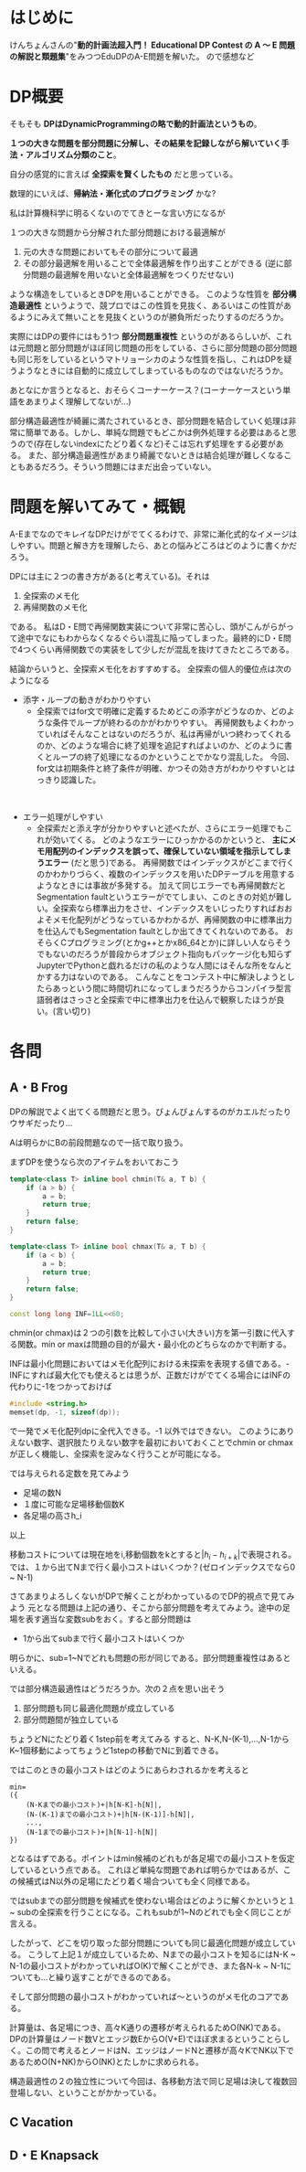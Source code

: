 

# はじめに
けんちょんさんの"__動的計画法超入門！ Educational DP Contest の A ～ E 問題の解説と類題集__"をみつつEduDPのA-E問題を解いた。
ので感想など


# DP概要
そもそも __DPはDynamicProgrammingの略で動的計画法というもの__。

__１つの大きな問題を部分問題に分解し、その結果を記録しながら解いていく手法・アルゴリズム分類のこと__。

自分の感覚的に言えば __全探索を賢くしたもの__ だと思っている。

数理的にいえば、__帰納法・漸化式のプログラミング__ かな?

私は計算機科学に明るくないのでてきとーな言い方になるが

１つの大きな問題から分解された部分問題における最適解が

1. 元の大きな問題においてもその部分について最適 
2. その部分最適解を用いることで全体最適解を作り出すことができる
(逆に部分問題の最適解を用いないと全体最適解をつくりだせない)

ような構造をしているときDPを用いることができる。
このような性質を __部分構造最適性__ というようで、競プロではこの性質を見抜く、あるいはこの性質があるようにみえて無いことを見抜くというのが勝負所だったりするのだろうか。

実際にはDPの要件にはもう1つ __部分問題重複性__ というのがあるらしいが、これは元問題と部分問題がほぼ同じ問題の形をしている、さらに部分問題の部分問題も同じ形をしているというマトリョーシカのような性質を指し、これはDPを疑うようなときには自動的に成立してしまっているものなのではないだろうか。

あとなにか言うとなると、おそらくコーナーケース？(コーナーケースという単語をあまりよく理解してないが...)

部分構造最適性が綺麗に満たされているとき、部分問題を結合していく処理は非常に簡単である。しかし、単純な問題でもどこかは例外処理する必要はあると思うので(存在しないindexにたどり着くなど)そこは忘れず処理をする必要がある。
また、部分構造最適性があまり綺麗でないときは結合処理が難しくなることもあるだろう。そういう問題にはまだ出会っていない。


# 問題を解いてみて・概観
A-EまでなのでキレイなDPだけがでてくるわけで、非常に漸化式的なイメージはしやすい。問題と解き方を理解したら、あとの悩みどころはどのように書くかだろう。

DPには主に２つの書き方がある(と考えている)。それは

1. 全探索のメモ化
2. 再帰関数のメモ化

である。
私はD・E問で再帰関数実装について非常に苦心し、頭がこんがらがって途中でなにもわからなくなるぐらい混乱に陥ってしまった。最終的にD・E問で4つくらい再帰関数での実装をして少しだが混乱を抜けてきたところである。

結論からいうと、全探索メモ化をおすすめする。
全探索の個人的優位点は次のようになる

- 添字・ループの動きがわかりやすい
    - 全探索ではfor文で明確に定義するためどこの添字がどうなのか、どのような条件でループが終わるのかがわかりやすい。
    再帰関数もよくわかっていればそんなことはないのだろうが、私は再帰がいつ終わってくれるのか、どのような場合に終了処理を追記すればよいのか、どのように書くとループの終了処理になるのかということでかなり混乱した。
    今回、for文は初期条件と終了条件が明確、かつその効き方がわかりやすいとはっきり認識した。

<br>

- エラー処理がしやすい
    - 全探索だと添え字が分かりやすいと述べたが、さらにエラー処理でもこれが効いてくる。
    どのようなエラーにひっかかるのかというと、 __主にメモ用配列のインデックスを誤って、確保していない領域を指示してしまうエラー__ (だと思う)である。
    再帰関数ではインデックスがどこまで行くのかわかりづらく、複数のインデックスを用いたDPテーブルを用意するようなときには事故が多発する。
    加えて同じエラーでも再帰関数だとSegmentation faultというエラーがでてしまい、このときの対処が難しい。全探索なら標準出力をさせ、インデックスをいじったりすればおおよそメモ化配列がどうなっているかわかるが、再帰関数の中に標準出力を仕込んでもSegmentation faultとしか出てきてくれないのである。
    おそらくCプログラミング(とかg++とかx86_64とか)に詳しい人ならそうでもないのだろうが普段からオブジェクト指向もパッケージ化も知らずJupyterでPythonと戯れるだけの私のような人間にはそんな所をなんとかする力はないのである。
    こんなことをコンテスト中に解決しようとしたらあっという間に時間切れになってしまうだろうからコンパイラ型言語弱者はさっさと全探索で中に標準出力を仕込んで観察したほうが良い。(言い切り)


# 各問

## A・B Frog
DPの解説でよく出てくる問題だと思う。ぴょんぴょんするのがカエルだったりウサギだったり...

Aは明らかにBの前段問題なので一括で取り扱う。

まずDPを使うなら次のアイテムをおいておこう

```cpp
template<class T> inline bool chmin(T& a, T b) {
    if (a > b) {
        a = b;
        return true;
    }
    return false;
}

template<class T> inline bool chmax(T& a, T b) {
    if (a < b) {
        a = b;
        return true;
    }
    return false;
}

const long long INF=1LL<<60;
```

chmin(or chmax)は２つの引数を比較して小さい(大きい)方を第一引数に代入する関数。min or maxは問題の目的が最大・最小化のどちらなのかで判断する。

INFは最小化問題においてはメモ化配列における未探索を表現する値である。-INFにすれば最大化でも使えるとは思うが、正数だけがでてくる場合にはINFの代わりに-1をつかっておけば

```cpp
#include <string.h>
memset(dp, -1, sizeof(dp));
```
で一発でメモ化配列dpに全代入できる。-1 以外ではできない。
このようにありえない数字、選択肢たりえない数字を最初においておくことでchmin or chmaxが正しく機能し、全探索を淀みなく行うことが可能になる。 

では与えられる定数を見てみよう
- 足場の数N
- １度に可能な足場移動個数K
- 各足場の高さh_i

以上

移動コストについては現在地をi,移動個数をkとすると$|h_i-h_{i+k}|$で表現される。
では、１から出てNまで行く最小コストはいくつか？(ゼロインデックスでなら0 ~ N-1)

さてあまりよろしくないがDPで解くことがわかっているのでDP的視点で見てみよう
元となる問題は上記の通り、そこから部分問題を考えてみよう。途中の足場を表す適当な変数subをおく。すると部分問題は

- 1から出てsubまで行く最小コストはいくつか

明らかに、sub=1~Nでどれも問題の形が同じである。部分問題重複性はあるといえる。

では部分構造最適性はどうだろうか。次の２点を思い出そう

1. 部分問題も同じ最適化問題が成立している
2. 部分問題間が独立している

ちょうどNにたどり着く1step前を考えてみる
すると、N-K,N-(K-1),...,N-1からK~1個移動によってちょうど1stepの移動でNに到着できる。

ではこのときの最小コストはどのようにあらわされるかを考えると

```
min=
({
    (N-Kまでの最小コスト)+|h[N-K]-h[N]|,
    (N-(K-1)までの最小コスト)+|h[N-(K-1)]-h[N]|,
    ...,
    (N-1までの最小コスト)+|h[N-1]-h[N]|
})
```

となるはずである。ポイントはmin候補のどれもが各足場での最小コストを仮定しているという点である。
これほど単純な問題であれば明らかではあるが、この候補式はN以外の足場にたどり着く場合ついても全く同様である。

ではsubまでの部分問題を候補式を使わない場合はどのように解くかというと１~ subの全探索を行うことになる。これもsubが1~Nのどれでも全く同じことが言える。

したがって、どこを切り取った部分問題についても同じ最適化問題が成立している。
こうして上記１が成立しているため、Nまでの最小コストを知るにはN-K ~ N-1の最小コストがわかっていればO(K)で解くことができ、また各N-k ~ N-1についても...と繰り返すことができるのである。

そして部分問題の最小コストがわかっていれば〜というのがメモ化のコアである。

計算量は、各足場につき、高々K通りの遷移が考えられるためO(NK)である。
DPの計算量はノード数Vとエッジ数EからO(V+E)でほぼ求まるということらしく。この問で考えるとノードはN、エッジはノードNと遷移が高々KでNK以下であるためO(N+NK)からO(NK)とたしかに求められる。

構造最適性の２の独立性について今回は、各移動方法で同じ足場は決して複数回登場しない、ということがかかっている。





## C Vacation


## D・E Knapsack